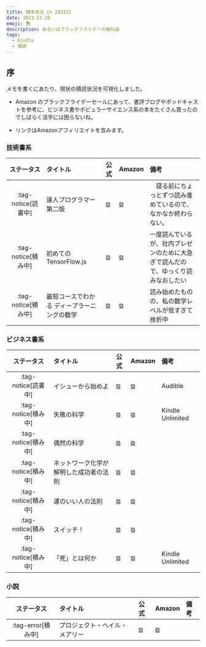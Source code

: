 ```yaml
---
title: 積本状況 in 202311
date: 2023-11-28
emoji: 📚
description: あるいはブラックフライデーの戦利品
tags: 
  - Kindle
  - 積読
---
```


## 序

メモを書くにあたり、現状の積読状況を可視化しました。

- Amazon のブラックフライデーセールにあって、書評ブログやポッドキャストを参考に、ビジネス書やポピュラーサイエンス系の本をたくさん買ったのでしばらく活字には困らないね。

- リンクはAmazonアフィリエイトを含みます。

### 技術書系

| ステータス | タイトル | 公式 | Amazon | 備考 |
| :-: | :-- | :-- | :-- | :-- |
| :tag-notice[読書中] | 達人プログラマー 第二版 | [⧉](https://www.ohmsha.co.jp/book/9784274226298/) | [⧉](https://amzn.to/3R4ViAK) |　寝る前にちょっとずつ読み進めているので、なかなか終わらない。 |
| :tag-notice[積み中] | 初めての TensorFlow.js | [⧉](https://www.oreilly.co.jp/books/9784873119939/) | [⧉](https://amzn.to/3T7Vd1O) | 一度読んでいるが、社内プレゼンのために大急ぎで読んだので、ゆっくり読みなおしたい |
| :tag-notice[積み中] | 最短コースでわかる ディープラーニングの数学 | [⧉](https://bookplus.nikkei.com/atcl/catalog/19/273470/) | [⧉](https://amzn.to/46BdHe4) | 読み始めたものの、私の数学レベルが低すぎて挫折中 |

### ビジネス書系

| ステータス | タイトル | 公式 | Amazon | 備考 |
| :-: | :-- | :-- | :-- | :-- |
| :tag-notice[読書中] | イシューから始めよ　| [⧉](https://eijipress.co.jp/products/2085) | [⧉](https://amzn.to/46Idy8A) | Audible |
| :tag-notice[積み中] | 失敗の科学 | [⧉](https://d21.co.jp/book/detail/978-4-7993-2023-5) | [⧉](https://amzn.to/417ImyH) | Kindle Unlimited |
| :tag-notice[積み中] | 偶然の科学 | [⧉](https://www.hayakawa-online.co.jp/shopdetail/000000006787) | [⧉](https://amzn.to/3t3rDzW) | |
| :tag-notice[積み中] | ネットワーク化学が解明した成功者の法則 | [⧉](https://www.kobunsha.com/shelf/book/isbn/9784334770662) | [⧉](https://amzn.to/4a6F5DC) | |
| :tag-notice[積み中] | 運のいい人の法則 | [⧉](https://store.kadokawa.co.jp/shop/g/g201101000579/) | [⧉](https://amzn.to/3uG3yzF) | |
| :tag-notice[積み中] | スイッチ！ | [⧉](https://www.hayakawa-online.co.jp/shopdetail/000000013352/) | [⧉](https://amzn.to/3RrBHfu) | |
| :tag-notice[積み中] | 「死」とは何か | [⧉](https://bunkyosha.com/books/9784866510774) | [⧉](https://amzn.to/3GnxRO9) | Kindle Unlimited|

### 小説
| ステータス | タイトル | 公式 | Amazon | 備考 |
| :-: | :-- | :-- | :-- | :-- |
| :tag-error[積み中] | プロジェクト・ヘイル・メアリー　| [⧉](https://www.hayakawa-online.co.jp/shopdetail/000000014995/) | [⧉](https://amzn.to/4a5xzsy) |  |
